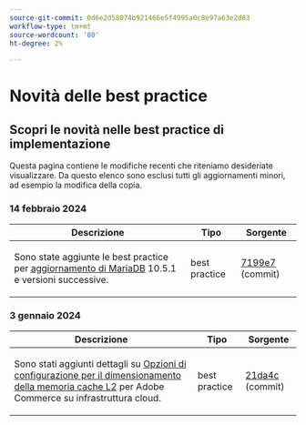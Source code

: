 ```yaml
---
source-git-commit: 0d6e2d58074b921466e5f4995a0c8e97a63e2d83
workflow-type: tm+mt
source-wordcount: '80'
ht-degree: 2%

---
```

# Novità delle best practice

## Scopri le novità nelle best practice di implementazione

Questa pagina contiene le modifiche recenti che riteniamo desideriate visualizzare. Da questo elenco sono esclusi tutti gli aggiornamenti minori, ad esempio la modifica della copia.

### 14 febbraio 2024

<table style="table-layout:auto;">
  <thead>
    <tr>
      <th>Descrizione</th>
      <th>Tipo</th>
      <th>Sorgente</th>
    </tr>
  </thead>
  <tbody>
    <tr>
      <td><p>Sono state aggiunte le best practice per <a href="https://experienceleague.adobe.com/docs/commerce-operations/implementation-playbook/best-practices/maintenance/mariadb-upgrade.html">aggiornamento di MariaDB</a> 10.5.1 e versioni successive.</p>
</td>
      <td>best practice</td>
      <td><a href="https://github.com/AdobeDocs/commerce-operations.en/commit/7199e74f82cef6dd682f5e240ee2b6fc56da18c8">7199e7</a> (commit)</td>
    </tr>
  </tbody>
</table><!-- date_group -->

### 3 gennaio 2024

<table style="table-layout:auto;">
  <thead>
    <tr>
      <th>Descrizione</th>
      <th>Tipo</th>
      <th>Sorgente</th>
    </tr>
  </thead>
  <tbody>
    <tr>
      <td><p>Sono stati aggiunti dettagli su <a href="https://experienceleague.adobe.com/docs/commerce-operations/implementation-playbook/best-practices/planning/redis-service-configuration.html">Opzioni di configurazione per il dimensionamento della memoria cache L2</a> per Adobe Commerce su infrastruttura cloud.</p>
</td>
      <td>best practice</td>
      <td><a href="https://github.com/AdobeDocs/commerce-operations.en/commit/21da4c22744dbb3b27b0dbe184b946788748a52e">21da4c</a> (commit)</td>
    </tr>
  </tbody>
</table><!-- date_group --><!-- month_group --><!-- year_group -->
